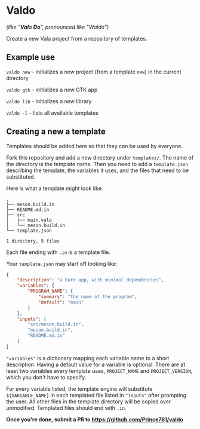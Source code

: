 # Valdo

_(like "**Val**a **Do**", pronounced like "Waldo")_

Create a new Vala project from a repository of templates.

## Example use

`valdo new` - initializes a new project (from a template `new`) in the current directory

`valdo gtk` - initializes a new GTK app

`valdo lib` - initializes a new library

`valdo -l` - lists all available templates

## Creating a new a template

Templates should be added here so that they can be used by everyone.

Fork this repository and add a new directory under `templates/`. The name of the directory is the template name. Then you need to add a `template.json` describing the template, the variables it uses, and the files that need to be substituted.

Here is what a template might look like:

```
.
├── meson.build.in
├── README.md.in
├── src
│   ├── main.vala
│   └── meson.build.in
└── template.json

1 directory, 5 files
```

Each file ending with `.in` is a template file.

Your `template.json` may start off looking like:
```json
{
    "description": "a bare app, with minimal dependencies",
    "variables": {
        "PROGRAM_NAME": {
            "summary": "the name of the program",
            "default": "main"
        }
    },
    "inputs": [
        "src/meson.build.in",
        "meson.build.in",
        "README.md.in"
    ]
}
```

`"variables"` is a dictionary mapping each variable name to a short description. Having a default value for a variable is optional. There are at least two variables every template uses, `PROJECT_NAME` and `PROJECT_VERSION`, which you don't have to specify.

For every variable listed, the template engine will substitute `${VARIABLE_NAME}` in each templated file listed in `"inputs"` after prompting the user. All other files in the template directory will be copied over unmodified. Templated files should end with `.in`.

**Once you're done, submit a PR to https://github.com/Prince781/valdo**

